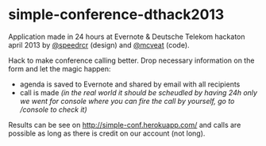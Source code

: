 simple-conference-dthack2013
============================

Application made in 24 hours at Evernote & Deutsche Telekom hackaton april 2013 by [@speedrcr](https://github.com/speedracr) (design) and [@mcveat](https://github.com/mcveat/) (code).

Hack to make conference calling better. Drop necessary information on the form and let the magic happen:
 * agenda is saved to Evernote and shared by email with all recipients
 * call is made _(in the real world it should be scheudled by having 24h only we went for console where you can fire the call by yourself, go to */console* to check it)_

Results can be see on http://simple-conf.herokuapp.com/ and calls are possible as long as there is credit on our account (not long).
